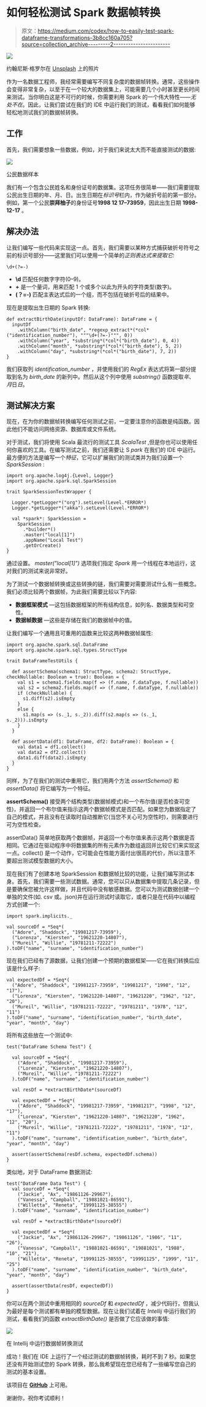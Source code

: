 # 如何轻松测试 Spark 数据帧转换

> 原文：<https://medium.com/codex/how-to-easily-test-spark-dataframe-transformations-3b8cc160a705?source=collection_archive---------2----------------------->

![](img/9e3adb364277c9fd65795b342b62c5ef.png)

约翰尼斯·格罗尔在 [Unsplash](https://unsplash.com?utm_source=medium&utm_medium=referral) 上的照片

作为一名数据工程师，我经常需要编写不同复杂度的数据帧转换。通常，这些操作会变得非常复杂，以至于在一个较大的数据集上，可能需要几个小时甚至更长时间来测试。当你明白这是不可行的时候，你需要利用 Spark 的一个伟大特性——*无处不在*。因此，让我们尝试在我们的 IDE 中运行我们的测试，看看我们如何能够轻松地测试我们的数据帧转换。

## 工作

首先，我们需要想象一些数据，例如，对于我们来说太大而不能直接测试的数据:

![](img/9b9d953d330b49ab77330f2d3887c8c8.png)

公民数据样本

我们有一个包含公民姓名和身份证号的数据集。这项任务很简单——我们需要提取公民出生日期的年、月、日。出生日期在*标识号*栏内，作为破折号前的第一部分。例如，第一个公民**崇拜柚子**的身份证号**1998 12 17–73959**，因此出生日期 **1998-12-17** 。

## 解决办法

让我们编写一些代码来实现这一点。首先，我们需要以某种方式捕获破折号符号之前的标识号部分——这里我们可以使用一个简单的*正则表达式来提取它:*

```
\d+(?=-)
```

*   **\d** 匹配任何数字字符(0–9)。
*   **+** 是一个量词，用来匹配 1 个或多个以此为开头的字符类型(数字)。
*   **(？=-)** 匹配主表达式后的一个组，而不包括在破折号后的结果中。

现在是提取出生日期的 Spark 转换:

```
def extractBirthDate(inputDf: DataFrame): DataFrame = {
  inputDf
    .withColumn("birth_date", *regexp_extract*(*col*("identification_number"), """\d+(?=-)""", 0))
    .withColumn("year", *substring*(*col*("birth_date"), 0, 4))
    .withColumn("month", *substring*(*col*("birth_date"), 5, 2))
    .withColumn("day", *substring*(*col*("birth_date"), 7, 2))
}
```

我们获取列 *identification_number* ，并使用我们的 *RegEx* 表达式将第一部分提取到名为 *birth_date* 的新列中。然后从这个列中使用 *substring()* 函数提取*年*、*月*日*日*。

## 测试解决方案

现在，在为你的数据帧转换编写任何测试之前，一定要注意你的函数是纯函数。因此他们不能访问网络资源、数据库或文件系统。

对于测试，我们将使用 Scala 最流行的测试工具 *ScalaTest* ,但是你也可以使用任何你喜欢的工具。在编写测试之前，我们还需要让 S *park* 在我们的 IDE 中运行。最方便的方法是编写一个*特征*，它可以扩展我们的测试类并为我们设置一个 *SparkSession* :

```
import org.apache.log4j.{Level, Logger}
import org.apache.spark.sql.SparkSession

trait SparkSessionTestWrapper {

  Logger.*getLogger*("org").setLevel(Level.*ERROR*)
  Logger.*getLogger*("akka").setLevel(Level.*ERROR*)

  val *spark*: SparkSession =
    SparkSession
      .*builder*()
      .master("local[1]")
      .appName("Local Test")
      .getOrCreate()
}
```

通过设置。 *master("local[1]")* 选项我们指定 *Spark* 用一个线程在本地运行，这对我们的测试来说非常好。

为了测试一个数据帧转换或这些转换的链，我们需要对需要测试什么有一些概念。我们必须比较两个数据帧，为此我们需要比较以下内容:

*   **数据框架模式** —这包括数据框架的所有结构信息，如列名、数据类型和可空性。
*   **数据帧数据** —这些是存储在我们的数据帧中的值。

让我们编写一个通用且可重用的函数来比较这两种数据帧属性:

```
import org.apache.spark.sql.DataFrame
import org.apache.spark.sql.types.StructType

trait DataFrameTestUtils {

  def assertSchema(schema1: StructType, schema2: StructType, checkNullable: Boolean = true): Boolean = {
    val s1 = schema1.fields.map(f => (f.name, f.dataType, f.nullable))
    val s2 = schema2.fields.map(f => (f.name, f.dataType, f.nullable))
    if (checkNullable) {
      s1.diff(s2).isEmpty
    }
    else {
      s1.map(s => (s._1, s._2)).diff(s2.map(s => (s._1, s._2))).isEmpty
    }
  }

  def assertData(df1: DataFrame, df2: DataFrame): Boolean = {
    val data1 = df1.collect()
    val data2 = df2.collect()
    data1.diff(data2).isEmpty
  }
}
```

同样，为了在我们的测试中重用它，我们用两个方法 *assertSchema()* 和 *assertData()* 将它编写为一个特征。

**assertSchema()** 接受两个结构类型(数据帧模式)和一个布尔值(是否检查可空性)，并返回一个布尔值来指示这两个数据帧模式是否匹配。如果您为数据指定了自己的模式，并且没有在读取时自动推断它(当您不关心可为空性时)，则需要进行可为空性检查。

assertData() 简单地获取两个数据帧，并返回一个布尔值来表示这两个数据是否相同。它通过在驱动程序中将数据集的所有元素作为数组返回并比较它们来实现这一点。collect() 是一个动作，它可能会在性能方面付出很高的代价，所以注意不要超出测试模型数据的大小。

现在我们有了创建本地 SparkSession 和数据帧比较的功能，让我们编写测试本身。首先，我们需要一些测试数据。通常，您可以只从数据集中提取几条记录，但是要确保您被允许这样做，并且代码中没有敏感数据。您可以为测试数据创建一个单独的文件(如. csv 或。json)并在运行测试时读取它，或者只是在代码中以编程方式创建一个:

```
import spark.implicits._

val sourceDf = *Seq*(
  ("Adore", "Shaddock", "19981217-73959"),
  ("Lorenza", "Kiersten", "19621220-14807"),
  ("Mureil", "Willie", "19781211-72222")
).toDF("name", "surname", "identification_number")
```

现在我们已经有了源数据，让我们创建一个预期的数据框架——它在我们转换后应该是什么样子:

```
val expectedDf = *Seq*(
  ("Adore", "Shaddock", "19981217-73959", "19981217", "1998", "12", "17"),
  ("Lorenza", "Kiersten", "19621220-14807", "19621220", "1962", "12", "20"),
  ("Mureil", "Willie", "19781211-72222", "19781211", "1978", "12", "11")
).toDF("name", "surname", "identification_number", "birth_date", "year", "month", "day")
```

将所有这些放在一个测试中:

```
test("DataFrame Schema Test") {

  val sourceDf = *Seq*(
    ("Adore", "Shaddock", "19981217-73959"),
    ("Lorenza", "Kiersten", "19621220-14807"),
    ("Mureil", "Willie", "19781211-72222")
  ).toDF("name", "surname", "identification_number")

  val resDf = *extractBirthDate*(sourceDf)

  val expectedDf = *Seq*(
    ("Adore", "Shaddock", "19981217-73959", "19981217", "1998", "12", "17"),
    ("Lorenza", "Kiersten", "19621220-14807", "19621220", "1962", "12", "20"),
    ("Mureil", "Willie", "19781211-72222", "19781211", "1978", "12", "11")
  ).toDF("name", "surname", "identification_number", "birth_date", "year", "month", "day")

  assert(assertSchema(resDf.schema, expectedDf.schema))
}
```

类似地，对于 DataFrame 数据测试:

```
test("DataFrame Data Test") {
  val sourceDf = *Seq*(
    ("Jackie", "Ax", "19861126-29967"),
    ("Vanessa", "Campball", "19881021-86591"),
    ("Willetta", "Reneta", "19991125-38555")
  ).toDF("name", "surname", "identification_number")

  val resDf = *extractBirthDate*(sourceDf)

  val expectedDf = *Seq*(
    ("Jackie", "Ax", "19861126-29967", "19861126", "1986", "11", "26"),
    ("Vanessa", "Campball", "19881021-86591", "19881021", "1988", "10", "21"),
    ("Willetta", "Reneta", "19991125-38555", "19991125", "1999", "11", "25")
  ).toDF("name", "surname", "identification_number", "birth_date", "year", "month", "day")

  assert(assertData(resDf, expectedDf))
}
```

你可以在两个测试中重用相同的 *sourceDf* 和 *expectedDf* ，减少代码行，但我认为最好是每个测试都有单独的模型数据。现在让我们试着在 *Intellij* 中运行我们的测试，看看我们的函数 *extractBirthDate()* 是否做了它应该做的事情:

![](img/1b5f89e74257844d595c38f13579a4b4.png)

在 Intellij 中运行数据帧转换测试

成功！我们在 IDE 上运行了一个经过测试的数据帧转换，耗时不到 7 秒。如果您还没有开始测试您的 Spark 转换，那么我希望现在您已经有了一些编写您自己的测试的基本设置。

该项目在 [**GitHub**](https://github.com/Bigdataengr/dataframe_unittest) 上可用。

谢谢你，祝你考试顺利！